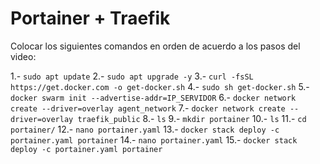 # Portainer + Traefik

Colocar los siguientes comandos en orden de acuerdo a los pasos del video:

1.- ``sudo apt update``
2.- ``sudo apt upgrade -y``
3.- ``curl -fsSL https://get.docker.com -o get-docker.sh``
4.- ``sudo sh get-docker.sh``
5.- ``docker swarm init --advertise-addr=IP_SERVIDOR``
6.- ``docker network create --driver=overlay agent_network``
7.- ``docker network create --driver=overlay traefik_public``
8.- ``ls``
9.- ``mkdir portainer``
10.- ``ls``
11.- ``cd portainer/``
12.- ``nano portainer.yaml``
13.- ``docker stack deploy -c portainer.yaml portainer``
14.- ``nano portainer.yaml``
15.- ``docker stack deploy -c portainer.yaml portainer``




